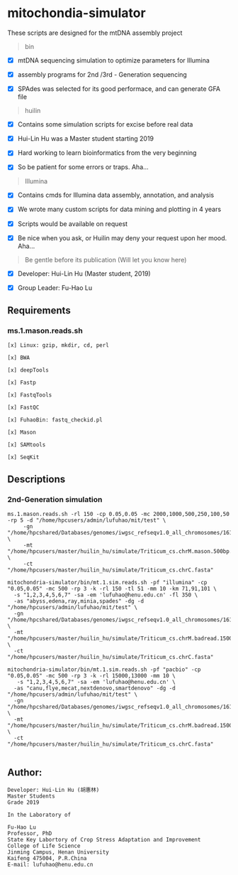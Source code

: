 # mitochondia-simulator

These scripts are designed for the mtDNA assembly project

> bin

- [x] mtDNA sequencing simulation to optimize parameters for Illumina

- [x] assembly programs for 2nd /3rd - Generation sequencing

- [x] SPAdes was selected for its good performace, and can generate GFA file

> huilin

- [x] Contains some simulation scripts for excise before real data

- [x] Hui-Lin Hu was a Master student starting 2019

- [x] Hard working to learn bioinformatics from the very beginning

- [x] So be patient for some errors or traps. Aha...

> Illumina

- [x] Contains cmds for Illumina data assembly, annotation, and analysis

- [x] We wrote many custom scripts for data mining and plotting in 4 years

- [x] Scripts would be available on request

- [x] Be nice when you ask, or Huilin may deny your request upon her mood. Aha...

> Be gentle before its publication (Will let you know here)

- [x] Developer: Hui-Lin Hu (Master student, 2019)

- [x] Group Leader: Fu-Hao Lu





## Requirements

### ms.1.mason.reads.sh
    [x] Linux: gzip, mkdir, cd, perl

    [x] BWA

    [x] deepTools

    [x] Fastp

    [x] FastqTools

    [x] FastQC

    [x] FuhaoBin: fastq_checkid.pl

    [x] Mason

    [x] SAMtools

    [x] SeqKit



### 

## Descriptions


### 2nd-Generation simulation

```
ms.1.mason.reads.sh -rl 150 -cp 0.05,0.05 -mc 2000,1000,500,250,100,50 -rp 5 -d "/home/hpcusers/admin/lufuhao/mit/test" \
     -gn "/home/hpcshared/Databases/genomes/iwgsc_refseqv1.0_all_chromosomes/161010_Chinese_Spring_v1.0_pseudomolecules.fasta" \
     -mt "/home/hpcusers/master/huilin_hu/simulate/Triticum_cs.chrM.mason.500bp.fa" \
     -ct "/home/hpcusers/master/huilin_hu/simulate/Triticum_cs.chrC.fasta"

mitochondria-simulator/bin/mt.1.sim.reads.sh -pf "illumina" -cp "0.05,0.05" -mc 500 -rp 3 -k -rl 150 -tl 51 -mm 10 -km 71,91,101 \
  -s "1,2,3,4,5,6,7" -sa -em 'lufuhao@henu.edu.cn' -fl 350 \
  -as "abyss,edena,ray,minia,spades" -dg -d "/home/hpcusers/admin/lufuhao/mit/test" \
  -gn "/home/hpcshared/Databases/genomes/iwgsc_refseqv1.0_all_chromosomes/161010_Chinese_Spring_v1.0_pseudomolecules.fasta" \
  -mt "/home/hpcusers/master/huilin_hu/simulate/Triticum_cs.chrM.badread.15000bp.fa" \
  -ct "/home/hpcusers/master/huilin_hu/simulate/Triticum_cs.chrC.fasta" 

mitochondria-simulator/bin/mt.1.sim.reads.sh -pf "pacbio" -cp "0.05,0.05" -mc 500 -rp 3 -k -rl 15000,13000 -mm 10 \
   -s "1,2,3,4,5,6,7" -sa -em 'lufuhao@henu.edu.cn' \
  -as "canu,flye,mecat,nextdenovo,smartdenovo" -dg -d "/home/hpcusers/admin/lufuhao/mit/test" \
  -gn "/home/hpcshared/Databases/genomes/iwgsc_refseqv1.0_all_chromosomes/161010_Chinese_Spring_v1.0_pseudomolecules.fasta" \
  -mt "/home/hpcusers/master/huilin_hu/simulate/Triticum_cs.chrM.badread.15000bp.fa" \
  -ct "/home/hpcusers/master/huilin_hu/simulate/Triticum_cs.chrC.fasta"


```


## Author:

    Developer: Hui-Lin Hu (胡惠林)
    Master Students
    Grade 2019

    In the Laboratory of

    Fu-Hao Lu
    Professor, PhD
    State Key Labortory of Crop Stress Adaptation and Improvement
    College of Life Science
    Jinming Campus, Henan University
    Kaifeng 475004, P.R.China
    E-mail: lufuhao@henu.edu.cn
